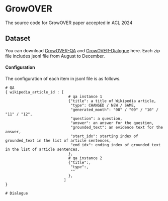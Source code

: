 # GrowOVER
The source code for GrowOVER paper accepted in ACL 2024

## Dataset
You can download [GrowOVER-QA](https://drive.google.com/uc?export=download&id=1IcpH71gL1_S9BDIthhvjqj8rKE7HCp1R) and [GrowOVER-Dialogue](https://drive.google.com/file/d/1vnGBRDKeD0O9gxGC1ZUvMi7ySgbhQtoq/view?usp=sharing) here. Each zip file includes jsonl file from August to December.

#### Configuration
The configuration of each item in jsonl file is as follows.
```
# QA
{ wikipedia_article_id : [
                            # qa instance 1
                            {"title": a title of Wikipedia article,
                             "type": CHANGED / NEW / SAME,
                             "generated_month": "08" / "09" / "10" / "11" / "12",
                             "question": a question, 
                             "answer": an answer for the question,
                             "grounded_text": an evidence text for the answer,
                             "start_idx": starting index of grounded_text in the list of article sentences,
                             "end_idx": ending index of grounded_text in the list of article sentences,
                            },
                            # qa instance 2
                            {"title":,
                             "type":,
                             ""
                            },
                          ]
}

# Dialogue

```
